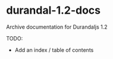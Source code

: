 durandal-1.2-docs
=================

Archive documentation for Durandaljs 1.2

TODO:
- Add an index / table of contents

